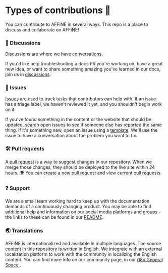 # Types of contributions :memo:

You can contribute to AFFiNE in several ways. This repo is a place to discuss and collaborate on AFFiNE!

### :mega: Discussions

Discussions are where we have conversations.

If you'd like help troubleshooting a docs PR you're working on, have a great new idea, or want to share something amazing you've learned in our docs, join us in [discussions](https://github.com/toeverything/AFFiNE/discussions).

### :lady_beetle: Issues

[Issues](https://docs.github.com/en/github/managing-your-work-on-github/about-issues) are used to track tasks that contributors can help with. If an issue has a triage label, we haven't reviewed it yet, and you shouldn't begin work on it.

If you've found something in the content or the website that should be updated, search open issues to see if someone else has reported the same thing. If it's something new, open an issue using a [template](https://github.com/toeverything/AFFiNE/issues/new/choose). We'll use the issue to have a conversation about the problem you want to fix.

### :hammer_and_wrench: Pull requests

A [pull request](https://docs.github.com/en/github/collaborating-with-issues-and-pull-requests/about-pull-requests) is a way to suggest changes in our repository. When we merge those changes, they should be deployed to the live site within 24 hours. :earth_africa:
You can [create a new pull request](https://github.com/toeverything/AFFiNE/compare) and view [current pull requests](https://github.com/toeverything/AFFiNE/pulls).

### :question: Support

We are a small team working hard to keep up with the documentation demands of a continuously changing product.
You may be able to find additional help and information on our social media platforms and groups - the links to these can be found in our [README](../README.md).

### :earth_asia: Translations

AFFiNE is internationalized and available in multiple languages. The source content in this repository is written in English. We integrate with an external localization platform to work with the community in localizing the English content. You can find more info on our community page, in our [i18n General Space ](https://community.affine.pro/c/i18n-general).
